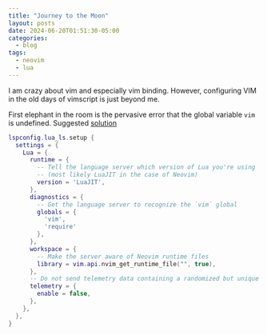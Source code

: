 ```yaml
---
title: "Journey to the Moon"
layout: posts
date: 2024-06-20T01:51:30-05:00
categories:
  - blog
tags:
  - neovim
  - lua
---
```


I am crazy about vim and especially vim binding. However, configuring VIM in the old days of vimscript is just beyond me.

First elephant in the room is the pervasive error that the global variable `vim` is undefined. Suggested [solution][vim-global-var]

```lua
lspconfig.lua_ls.setup {
  settings = {
    Lua = {
      runtime = {
        -- Tell the language server which version of Lua you're using
        -- (most likely LuaJIT in the case of Neovim)
        version = 'LuaJIT',
      },
      diagnostics = {
        -- Get the language server to recognize the `vim` global
        globals = {
          'vim',
          'require'
        },
      },
      workspace = {
        -- Make the server aware of Neovim runtime files
        library = vim.api.nvim_get_runtime_file("", true),
      },
      -- Do not send telemetry data containing a randomized but unique identifier
      telemetry = {
        enable = false,
      },
    },
  },
}
```

[vim-global-var]: https://github.com/neovim/neovim/issues/21686#issuecomment-1522446128
